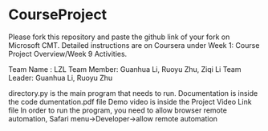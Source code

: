 # CourseProject

Please fork this repository and paste the github link of your fork on Microsoft CMT. Detailed instructions are on Coursera under Week 1: Course Project Overview/Week 9 Activities.

Team Name : LZL
Team Member: Guanhua Li, Ruoyu Zhu, Ziqi Li
Team Leader: Guanhua Li, Ruoyu Zhu

directory.py is the main program that needs to run.
Documentation is inside the code dumentation.pdf file
Demo video is inside the Project Video Link file
In order to run the program, you need to allow browser remote automation, Safari menu->Developer->allow remote automation
